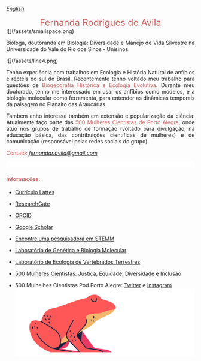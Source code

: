 
[*English*](https://avilaf.github.io/english)

<center> 
<font size="5"><span style="color: IndianRed"> Fernanda Rodrigues de Avila  </span> </font>
</center>
![](/assets/smallspace.png)
<p align="justify"> Bióloga, doutoranda em Biologia: Diversidade e Manejo de Vida Silvestre na Universidade do Vale do Rio dos Sinos - Unisinos.</p>
![](/assets/line4.png)
<p align="justify">Tenho experiência com trabalhos em Ecologia e História Natural de anfíbios e répteis do sul do Brasil. Recentemente tenho voltado meu trabalho para questões de <span style="color: IndianRed"> Biogeografia Histórica e Ecologia Evolutiva</span>. Durante meu doutorado, tenho me interessado em usar os anfíbios como modelos, e a biologia molecular como ferramenta, para entender as dinâmicas temporais da paisagem no Planalto das Araucárias.</p>

<p align="justify">Também enho interesse também em extensão e popularização da ciência: Atualmente faço parte das <span style="color: IndianRed">500 Mulheres Cientistas de Porto Alegre</span>, onde atuo nos grupos de trabalho de formação (voltado para divulgação, na educação básica, das contribuições científicas de mulheres) e de comunicação (responsável pelas redes sociais do grupo). </p>


<span style="color: IndianRed">Contato: </span> *<fernandar.avila@gmail.com>*



![](/assets/smallspace.png)

#### <span style="color: IndianRed"> Informações:  </span>

- [Currículo Lattes](http://buscatextual.cnpq.br/buscatextual/visualizacv.do?id=K4869341A1)
- [ResearchGate](https://www.researchgate.net/profile/Fernanda_Rodrigues_De_Avila)
- [ORCID](https://orcid.org/0000-0002-1572-2722)
- [Google Scholar](https://scholar.google.com.br/citations?user=sgL10A8AAAAJ&hl=pt-BR&oi=sra)
- [Encontre uma pesquisadora em STEMM](https://request500womenscientists.org/profile/14140)

- [Laboratório de Genética e Biologia Molecular](https://evoecogenecons.wixsite.com/labbiomol/membros) 
- [Laboratório de Ecologia de Vertebrados Terrestres](https://herpetologiaunisin.wixsite.com/levert/doutorandos) 
- [500 Mulheres Cientistas:](https://500womenscientists.org/missao-visao) Justiça, Equidade, Diversidade e Inclusão
- 500 Mulhelhes Cientistas Pod Porto Alegre: [Twitter](https://twitter.com/500wspoa) e [Instagram](https://www.instagram.com/500wspoa/)
![](/assets/sapo_rosa.png) 




